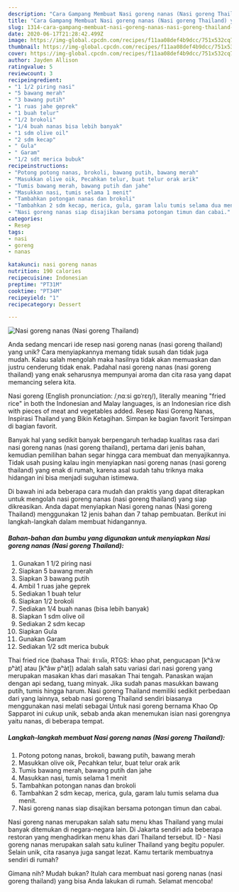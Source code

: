 ```yaml
---
description: "Cara Gampang Membuat Nasi goreng nanas (Nasi goreng Thailand) yang Enak Banget"
title: "Cara Gampang Membuat Nasi goreng nanas (Nasi goreng Thailand) yang Enak Banget"
slug: 1314-cara-gampang-membuat-nasi-goreng-nanas-nasi-goreng-thailand-yang-enak-banget
date: 2020-06-17T21:28:42.499Z
image: https://img-global.cpcdn.com/recipes/f11aa08def4b9dcc/751x532cq70/nasi-goreng-nanas-nasi-goreng-thailand-foto-resep-utama.jpg
thumbnail: https://img-global.cpcdn.com/recipes/f11aa08def4b9dcc/751x532cq70/nasi-goreng-nanas-nasi-goreng-thailand-foto-resep-utama.jpg
cover: https://img-global.cpcdn.com/recipes/f11aa08def4b9dcc/751x532cq70/nasi-goreng-nanas-nasi-goreng-thailand-foto-resep-utama.jpg
author: Jayden Allison
ratingvalue: 5
reviewcount: 3
recipeingredient:
- "1 1/2 piring nasi"
- "5 bawang merah"
- "3 bawang putih"
- "1 ruas jahe geprek"
- "1 buah telur"
- "1/2 brokoli"
- "1/4 buah nanas bisa lebih banyak"
- "1 sdm olive oil"
- "2 sdm kecap"
- " Gula"
- " Garam"
- "1/2 sdt merica bubuk"
recipeinstructions:
- "Potong potong nanas, brokoli, bawang putih, bawang merah"
- "Masukkan olive oik, Pecahkan telur, buat telur orak arik"
- "Tumis bawang merah, bawang putih dan jahe"
- "Masukkan nasi, tumis selama 1 menit"
- "Tambahkan potongan nanas dan brokoli"
- "Tambahkan 2 sdm kecap, merica, gula, garam lalu tumis selama dua menit."
- "Nasi goreng nanas siap disajikan bersama potongan timun dan cabai."
categories:
- Resep
tags:
- nasi
- goreng
- nanas

katakunci: nasi goreng nanas 
nutrition: 190 calories
recipecuisine: Indonesian
preptime: "PT31M"
cooktime: "PT34M"
recipeyield: "1"
recipecategory: Dessert

---
```



![Nasi goreng nanas (Nasi goreng Thailand)](https://img-global.cpcdn.com/recipes/f11aa08def4b9dcc/751x532cq70/nasi-goreng-nanas-nasi-goreng-thailand-foto-resep-utama.jpg)

Anda sedang mencari ide resep nasi goreng nanas (nasi goreng thailand) yang unik? Cara menyiapkannya memang tidak susah dan tidak juga mudah. Kalau salah mengolah maka hasilnya tidak akan memuaskan dan justru cenderung tidak enak. Padahal nasi goreng nanas (nasi goreng thailand) yang enak seharusnya mempunyai aroma dan cita rasa yang dapat memancing selera kita.

Nasi goreng (English pronunciation: /ˌnɑːsi ɡɒˈrɛŋ/), literally meaning &#34;fried rice&#34; in both the Indonesian and Malay languages, is an Indonesian rice dish with pieces of meat and vegetables added. Resep Nasi Goreng Nanas, Inspirasi Thailand yang Bikin Ketagihan. Simpan ke bagian favorit Tersimpan di bagian favorit.

Banyak hal yang sedikit banyak berpengaruh terhadap kualitas rasa dari nasi goreng nanas (nasi goreng thailand), pertama dari jenis bahan, kemudian pemilihan bahan segar hingga cara membuat dan menyajikannya. Tidak usah pusing kalau ingin menyiapkan nasi goreng nanas (nasi goreng thailand) yang enak di rumah, karena asal sudah tahu triknya maka hidangan ini bisa menjadi suguhan istimewa.


Di bawah ini ada beberapa cara mudah dan praktis yang dapat diterapkan untuk mengolah nasi goreng nanas (nasi goreng thailand) yang siap dikreasikan. Anda dapat menyiapkan Nasi goreng nanas (Nasi goreng Thailand) menggunakan 12 jenis bahan dan 7 tahap pembuatan. Berikut ini langkah-langkah dalam membuat hidangannya.

<!--inarticleads1-->

##### Bahan-bahan dan bumbu yang digunakan untuk menyiapkan Nasi goreng nanas (Nasi goreng Thailand):

1. Gunakan 1 1/2 piring nasi
1. Siapkan 5 bawang merah
1. Siapkan 3 bawang putih
1. Ambil 1 ruas jahe geprek
1. Sediakan 1 buah telur
1. Siapkan 1/2 brokoli
1. Sediakan 1/4 buah nanas (bisa lebih banyak)
1. Siapkan 1 sdm olive oil
1. Sediakan 2 sdm kecap
1. Siapkan  Gula
1. Gunakan  Garam
1. Sediakan 1/2 sdt merica bubuk


Thai fried rice (bahasa Thai: ข้าวผัด, RTGS: khao phat, pengucapan [kʰâːw pʰàt] atau [kʰâw pʰàt]) adalah salah satu variasi dari nasi goreng yang merupakan masakan khas dari masakan Thai tengah. Panaskan wajan dengan api sedang, tuang minyak. Jika sudah panas masukkan bawang putih, tumis hingga harum. Nasi goreng Thailand memiliki sedikit perbedaan dari yang lainnya, sebab nasi goreng Thailand sendiri biasanya menggunakan nasi melati sebagai Untuk nasi goreng bernama Khao Op Sapparot ini cukup unik, sebab anda akan menemukan isian nasi gorengnya yaitu nanas, di beberapa tempat. 

<!--inarticleads2-->

##### Langkah-langkah membuat Nasi goreng nanas (Nasi goreng Thailand):

1. Potong potong nanas, brokoli, bawang putih, bawang merah
1. Masukkan olive oik, Pecahkan telur, buat telur orak arik
1. Tumis bawang merah, bawang putih dan jahe
1. Masukkan nasi, tumis selama 1 menit
1. Tambahkan potongan nanas dan brokoli
1. Tambahkan 2 sdm kecap, merica, gula, garam lalu tumis selama dua menit.
1. Nasi goreng nanas siap disajikan bersama potongan timun dan cabai.


Nasi goreng nanas merupakan salah satu menu khas Thailand yang mulai banyak ditemukan di negara-negara lain. Di Jakarta sendiri ada beberapa restoran yang menghadirkan menu khas dari Thailand tersebut. ID - Nasi goreng nanas merupakan salah satu kuliner Thailand yang begitu populer. Selain unik, cita rasanya juga sangat lezat. Kamu tertarik membuatnya sendiri di rumah? 

Gimana nih? Mudah bukan? Itulah cara membuat nasi goreng nanas (nasi goreng thailand) yang bisa Anda lakukan di rumah. Selamat mencoba!
